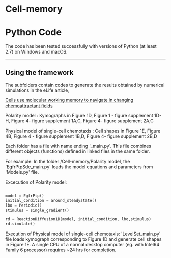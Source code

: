 # Cell-memory

Python Code
===================

The code has been tested successfully with versions of Python (at least 2.7) on Windows and macOS.

-------------------------
Using the framework
-------------------------

The subfolders contain codes to generate the results obtained by numerical simulations in the eLife article,

[Cells use molecular working memory to navigate in changing chemoattractant fields](https://elifesciences.org/articles/76825)


Polarity model     : Kymographs in Figure 1D, Figure 1 - figure supplement 1D-H, Figure 4- figure supplement 1A,C, Figure 4- figure supplement 2A,C 

Physical model of single-cell chemotaxis : Cell shapes in Figure 1E, Figure 4B, Figure 4 - figure supplement 1B,D, Figure 4- figure supplement 2B,D


Each folder has a file with name ending '_main.py'. This file combines different objects (functions) defined in linked files in the same folder. 

For example: In the folder  /Cell-memory/Polarity model, the 'EgfrPtpSde_main.py' loads the model equations and parameters from 'Models.py' file. 

Excecution of Polarity model:
```python

model = EgfrPtp()
initial_condition = around_steadystate()
lbo = Periodic()
stimulus = single_gradient()

rd = ReactionDiffusion1D(model, initial_condition, lbo,stimulus)
rd.simulate()
```

Execution of Physical model of single-cell chemotaxis: 'LevelSet_main.py' file loads kymograph corresponding to Figure 1D and generate cell shapes in Figure 1E. A single CPU of a normal desktop computer (eg. with Intel64 Family 6 processor) requires ~24 hrs for completion.
